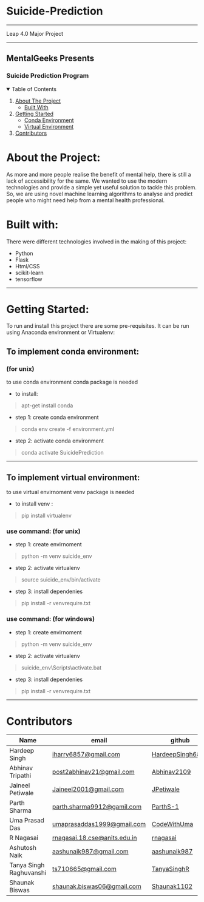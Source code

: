 # Suicide-Prediction
<hr> 
Leap 4.0 Major Project
<hr>

<h2>MentalGeeks Presents</h2>
<h3>Suicide Prediction Program</h3>
 <!-- TABLE OF CONTENTS -->
<details open="open">
  <summary>Table of Contents</summary>
  <ol>
    <li>
      <a href="#about-the-project">About The Project</a>
      <ul>
        <li><a href="#built-with">Built With</a></li>
      </ul>
    </li>
    <li>
      <a href="#getting-started">Getting Started</a>
      <ul>
        <li><a href="#To-implement-conda-environment">Conda Environment</a></li>
        <li><a href="#To-implement-virtual-environment">Virtual Environment</a></li>
      </ul>
    </li>
    <li><a href="#Contributors">Contributors</a></li>
  </ol>
</details>

# About the Project:
<p>As more and more people realise the benefit of mental help, there is still a lack of accessibility for the same. We wanted to use the modern technologies and provide a simple yet useful solution to tackle this problem. So, we are using novel machine learning algorithms to analyse and predict people who might need help from a mental health professional. </p>

# Built with:
<p>There were different technologies involved in the making of this project:</p>
<ul>
 <li>Python</li>
 <li>Flask</li>
 <li>Html/CSS</li>
 <li>scikit-learn</li>
 <li>tensorflow</li>
</ul>
<hr>

# Getting Started:
To run and install this project there are some pre-requisites. It can be run using Anaconda environment or Virtualenv:

## To implement conda environment: 

### (for unix)
to use conda environment conda package is needed
- to install: 
>  apt-get install conda

- step 1: create conda environment
>  conda env create -f environment.yml
        
- step 2: activate conda environment
>  conda activate SuicidePrediction
<hr>

## To implement virtual environment:
to use virtual envirnoment venv package is needed
- to install venv : 
>  pip install virtualenv

### use command: (for unix)
- step 1: create envirnoment
>  python -m venv suicide_env
        
- step 2: activate virtualenv
>  source suicide_env/bin/activate
        
- step 3: install dependenies
>  pip install -r venvrequire.txt

### use command: (for windows)
- step 1: create envirnoment
>  python -m venv suicide_env
        
- step 2: activate virtualenv
>  suicide_env\Scripts\activate.bat
        
- step 3: install dependenies
>  pip install -r venvrequire.txt
<hr>




# Contributors
|Name|email|github|
--- | --- | ---
|Hardeep Singh|<iharry6857@gmail.com>|[HardeepSingh6857](https://github.com/HardeepSingh6857)|
|Abhinav Tripathi|<post2abhinav21@gmail.com>|[Abhinav2109](https://github.com/Abhinav2109)|
|Jaineel Petiwale|<Jaineel2001@gmail.com>|[JPetiwale](https://github.com/JPetiwale)|
|Parth Sharma|<parth.sharma9912@gamil.com>|[ParthS-1](https://github.com/ParthS-1)|
|Uma Prasad Das|<umaprasaddas1999@gmail.com>|[CodeWithUma](https://github.com/CodeWithUma)|
|R Nagasai|<rnagasai.18.cse@anits.edu.in>|[rnagasai](https://github.com/rnagasai)|
|Ashutosh Naik|<aashunaik987@gmail.com>|[aashunaik987](https://github.com/aashunaik987)|
|Tanya Singh Raghuvanshi|<ts710665@gmail.com>|[TanyaSinghR](https://github.com/TanyaSinghR)|
|Shaunak Biswas|<shaunak.biswas06@gmail.com>|[Shaunak1102](https://github.com/Shaunak1102)|
